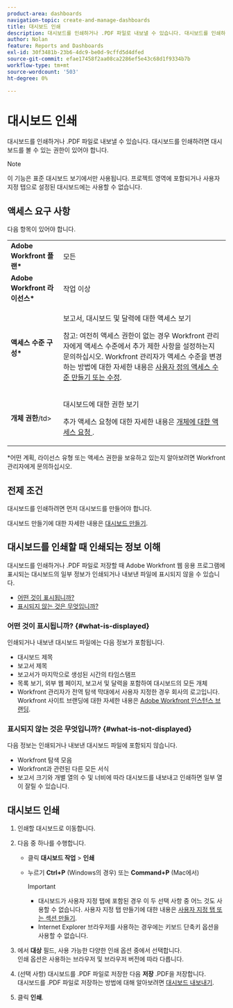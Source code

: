 ```yaml
---
product-area: dashboards
navigation-topic: create-and-manage-dashboards
title: 대시보드 인쇄
description: 대시보드를 인쇄하거나 .PDF 파일로 내보낼 수 있습니다. 대시보드를 인쇄하려면 대시보드를 볼 수 있는 권한이 있어야 합니다.
author: Nolan
feature: Reports and Dashboards
exl-id: 30f3481b-23b6-4dc9-be0d-9cffd5d4dfed
source-git-commit: efae17458f2aa08ca2286ef5e43c68d1f9334b7b
workflow-type: tm+mt
source-wordcount: '503'
ht-degree: 0%

---
```


# 대시보드 인쇄

대시보드를 인쇄하거나 .PDF 파일로 내보낼 수 있습니다. 대시보드를 인쇄하려면 대시보드를 볼 수 있는 권한이 있어야 합니다.

>[!NOTE]
>
>이 기능은 표준 대시보드 보기에서만 사용됩니다. 프로젝트 영역에 포함되거나 사용자 지정 탭으로 설정된 대시보드에는 사용할 수 없습니다.

## 액세스 요구 사항

다음 항목이 있어야 합니다.

<table style="table-layout:auto"> 
 <col> 
 <col> 
 <tbody> 
  <tr> 
   <td role="rowheader"><strong>Adobe Workfront 플랜*</strong></td> 
   <td> <p>모든</p> </td> 
  </tr> 
  <tr> 
   <td role="rowheader"><strong>Adobe Workfront 라이선스*</strong></td> 
   <td> <p>작업 이상</p> </td> 
  </tr> 
  <tr> 
   <td role="rowheader"><strong>액세스 수준 구성*</strong></td> 
   <td> <p>보고서, 대시보드 및 달력에 대한 액세스 보기</p> <p>참고: 여전히 액세스 권한이 없는 경우 Workfront 관리자에게 액세스 수준에서 추가 제한 사항을 설정하는지 문의하십시오. Workfront 관리자가 액세스 수준을 변경하는 방법에 대한 자세한 내용은 <a href="../../../administration-and-setup/add-users/configure-and-grant-access/create-modify-access-levels.md" class="MCXref xref">사용자 정의 액세스 수준 만들기 또는 수정</a>.</p> </td> 
  </tr> 
  <tr> 
   <td role="rowheader"><strong>개체 권한</strong>/td&gt; 
   <td> <p>대시보드에 대한 권한 보기</p> <p>추가 액세스 요청에 대한 자세한 내용은 <a href="../../../workfront-basics/grant-and-request-access-to-objects/request-access.md" class="MCXref xref">개체에 대한 액세스 요청 </a>.</p> </td> 
  </tr> 
 </tbody> 
</table>

&#42;어떤 계획, 라이선스 유형 또는 액세스 권한을 보유하고 있는지 알아보려면 Workfront 관리자에게 문의하십시오.

## 전제 조건

대시보드를 인쇄하려면 먼저 대시보드를 만들어야 합니다.

대시보드 만들기에 대한 자세한 내용은 [대시보드 만들기](../../../reports-and-dashboards/dashboards/creating-and-managing-dashboards/create-dashboard.md).

## 대시보드를 인쇄할 때 인쇄되는 정보 이해

대시보드를 인쇄하거나 .PDF 파일로 저장할 때 Adobe Workfront 웹 응용 프로그램에 표시되는 대시보드의 일부 정보가 인쇄되거나 내보낸 파일에 표시되지 않을 수 있습니다.

* [어떤 것이 표시됩니까?](#what-is-displayed)
* [표시되지 않는 것은 무엇입니까?](#what-is-not-displayed)

### 어떤 것이 표시됩니까? {#what-is-displayed}

인쇄되거나 내보낸 대시보드 파일에는 다음 정보가 포함됩니다.

* 대시보드 제목
* 보고서 제목
* 보고서가 마지막으로 생성된 시간의 타임스탬프
* 목록 보기, 외부 웹 페이지, 보고서 및 달력을 포함하여 대시보드의 모든 개체
* Workfront 관리자가 전역 탐색 막대에서 사용자 지정한 경우 회사의 로고입니다. Workfront 사이트 브랜딩에 대한 자세한 내용은 [Adobe Workfront 인스턴스 브랜딩](../../../administration-and-setup/customize-workfront/brand-workfront/brand-your-workfront-instance.md).

### 표시되지 않는 것은 무엇입니까? {#what-is-not-displayed}

다음 정보는 인쇄되거나 내보낸 대시보드 파일에 포함되지 않습니다.

* Workfront 탐색 모음
* Workfront과 관련된 다른 모든 서식
* 보고서 크기와 개별 열의 수 및 너비에 따라 대시보드를 내보내고 인쇄하면 일부 열이 잘릴 수 있습니다.

## 대시보드 인쇄

1. 인쇄할 대시보드로 이동합니다.
1. 다음 중 하나를 수행합니다.

   * 클릭 **대시보드 작업** > **인쇄**

   * 누르기 **Ctrl+P** (Windows의 경우) 또는 **Command+P** (Mac에서)

      >[!IMPORTANT]
      >
      >* 대시보드가 사용자 지정 탭에 포함된 경우 이 두 선택 사항 중 어느 것도 사용할 수 없습니다. 사용자 지정 탭 만들기에 대한 내용은 [사용자 지정 탭 또는 섹션 만들기](../../../workfront-basics/manage-your-account-and-profile/configuring-your-user-profile/create-custom-tabs.md).
      >* Internet Explorer 브라우저를 사용하는 경우에는 키보드 단축키 옵션을 사용할 수 없습니다.


1. 에서 **대상** 필드, 사용 가능한 다양한 인쇄 옵션 중에서 선택합니다.\
   인쇄 옵션은 사용하는 브라우저 및 브라우저 버전에 따라 다릅니다.

1. (선택 사항) 대시보드를 .PDF 파일로 저장한 다음 **저장** .PDF을 저장합니다.\
   대시보드를 .PDF 파일로 저장하는 방법에 대해 알아보려면 [대시보드 내보내기](../../../reports-and-dashboards/dashboards/creating-and-managing-dashboards/export-dashboard.md).

1. 클릭 **인쇄**.
